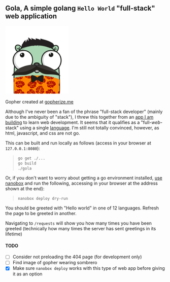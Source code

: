 ## Gola, A simple golang `Hello World` "full-stack" web application


<img src="app/assets/mexi-gopher.png" width="200">  

Gopher created at [gopherize.me](https://gopherize.me)

Although I've never been a fan of the phrase "full-stack developer" (mainly due to the ambiguity of "stack"), I threw this together from an [app I am building](https://foxtrotguns.com) to learn web development. It seems that it qualifies as a "full-*web*-stack" using a single [language](https://golang.org/). I'm still not totally convinced, however, as html, javascript, and css are not go.

This can be built and run locally as follows (access in your browser at `127.0.0.1:8080`):

>```
>go get ./...
>go build
>./gola
>```

Or, if you don't want to worry about getting a go environment installed, [use nanobox](https://nanobox.io) and run the following, accessing in your browser at the address shown at the end):

>```
>nanobox deploy dry-run
>```

You should be greeted with "Hello world" in one of 12 languages. Refresh the page to be greeted in another.

Navigating to `/requests` will show you how many times you have been greeted (technically how many times the server has sent greetings in its lifetime)

#### TODO
- [ ] Consider not preloading the 404 page (for development only)
- [ ] Find image of gopher wearing sombrero
- [x] Make sure `nanobox deploy` works with this type of web app before giving it as an option